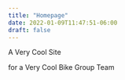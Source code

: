 ```yaml
---
title: "Homepage"
date: 2022-01-09T11:47:51-06:00
draft: false
---
```


A Very Cool Site

for a Very Cool Bike Group Team